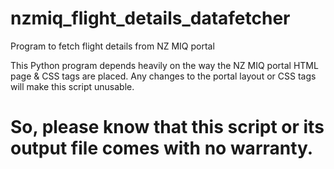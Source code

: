 # nzmiq_flight_details_datafetcher
Program to fetch flight details from NZ MIQ portal

This Python program depends heavily on the way the NZ MIQ portal HTML page & CSS tags are placed. Any changes to the portal layout or CSS tags will make this script unusable.

# So, please know that this script or its output file comes with no warranty.

